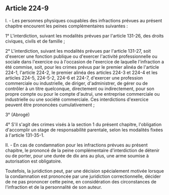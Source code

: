 Article 224-9
----
I. - Les personnes physiques coupables des infractions prévues au présent
chapitre encourent les peines complémentaires suivantes :

1° L'interdiction, suivant les modalités prévues par l'article 131-26, des
droits civiques, civils et de famille ;

2° L'interdiction, suivant les modalités prévues par l'article 131-27, soit
d'exercer une fonction publique ou d'exercer l'activité professionnelle ou
sociale dans l'exercice ou à l'occasion de l'exercice de laquelle l'infraction a
été commise, soit, pour les crimes prévus par le premier alinéa de l'article
224-1, l'article 224-2, le premier alinéa des articles 224-3 et 224-4 et les
articles 224-5, 224-5-2, 224-6 et 224-7, d'exercer une profession commerciale ou
industrielle, de diriger, d'administrer, de gérer ou de contrôler à un titre
quelconque, directement ou indirectement, pour son propre compte ou pour le
compte d'autrui, une entreprise commerciale ou industrielle ou une société
commerciale. Ces interdictions d'exercice peuvent être prononcées cumulativement
;

3° (Abrogé)

4° S'il s'agit des crimes visés à la section 1 du présent chapitre, l'obligation
d'accomplir un stage de responsabilité parentale, selon les modalités fixées à
l'article 131-35-1.

II. - En cas de condamnation pour les infractions prévues au présent chapitre,
le prononcé de la peine complémentaire d'interdiction de détenir ou de porter,
pour une durée de dix ans au plus, une arme soumise à autorisation est
obligatoire.

Toutefois, la juridiction peut, par une décision spécialement motivée lorsque la
condamnation est prononcée par une juridiction correctionnelle, décider de ne
pas prononcer cette peine, en considération des circonstances de l'infraction et
de la personnalité de son auteur.
